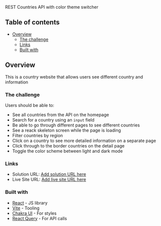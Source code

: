 REST Countries API with color theme switcher 

## Table of contents

- [Overview](#overview)
  - [The challenge](#the-challenge)
  - [Links](#links)
  - [Built with](#built-with)

## Overview
 This is a country website that allows users see different country and information

### The challenge

Users should be able to:

- See all countries from the API on the homepage
- Search for a country using an `input` field
- Be able to go through different pages to see different countries
- See a reack skeleton screen while the page is loading
- Filter countries by region
- Click on a country to see more detailed information on a separate page
- Click through to the border countries on the detail page
- Toggle the color scheme between light and dark mode

### Links

- Solution URL: [Add solution URL here](https://your-solution-url.com)
- Live Site URL: [Add live site URL here](https://your-live-site-url.com)


### Built with


- [React](https://reactjs.org/) - JS library
- [Vite](https://vitejs.dev/) - Tooling
- [Chakra UI](https://chakra-ui.com/) - For styles
- [React Query](https://tanstack.com/query/v4/?from=reactQueryV3&original=https://react-query-v3.tanstack.com/) - For API calls



